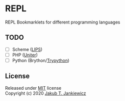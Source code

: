 # REPL
REPL Bookmarklets for different programming languages

## TODO

* [ ] Scheme ([LIPS](https://github.com/jcubic/lips))
* [ ] PHP ([Uniter](https://codepen.io/jcubic/pen/VGYBVj))
* [ ] Python (Brython/[Trypython](https://trypython.jcubic.pl/))

## License

Released under [MIT](http://opensource.org/licenses/MIT) license<br/>
Copyright (c) 2020 [Jakub T. Jankiewicz](https://jcubic.pl/me)
